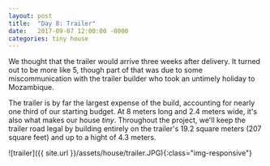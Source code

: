 ```yaml
---
layout: post
title:  "Day 8: Trailer"
date:   2017-09-07 12:00:00 -0000
categories: tiny house
---
```


We thought that the trailer would arrive three weeks after delivery. It turned out to be more like 5, though part of that was due to some miscommunication with the trailer builder who took an untimely holiday to Mozambique.

The trailer is by far the largest expense of the build, accounting for nearly one third of our starting budget. At 8 meters long and 2.4 meters wide, it's also what makes our house *tiny*. Throughout the project, we'll keep the trailer road legal by building entirely on the trailer's 19.2 square meters (207 square feet) and up to a hight of 4.3 meters.

![trailer]({{ site.url }}/assets/house/trailer.JPG){:class="img-responsive"}
